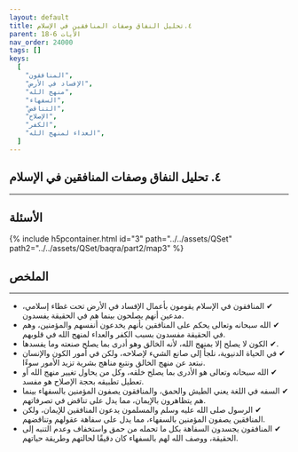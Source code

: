 ```yaml
---
layout: default
title: ٤.تحليل النفاق وصفات المنافقين في الإسلام
parent: الأيات 6-18
nav_order: 24000
tags: []
keys:
  [
    "المنافقون",
    "الإفساد في الأرض",
    "منهج الله",
    "السفهاء",
    "التناقض",
    "الإصلاح",
    "الكفر",
    "العداء لمنهج الله",
  ]
---
```


## ٤. تحليل النفاق وصفات المنافقين في الإسلام

---

## الأسئلة

{% include h5pcontainer.html id="3" path="../../assets/QSet" path2="../../assets/QSet/baqra/part2/map3" %}

## الملخص

---

- ‏✔ المنافقون في الإسلام يقومون بأعمال الإفساد في الأرض تحت غطاء إسلامي، مدعين أنهم يصلحون بينما هم في الحقيقة يفسدون.
- ‏✔ الله سبحانه وتعالى يحكم على المنافقين بأنهم يخدعون أنفسهم والمؤمنين، وهم في الحقيقة مفسدون بسبب الكفر والعداء لمنهج الله في قلوبهم.
- ‏✔ الكون لا يصلح إلا بمنهج الله، لأنه الخالق وهو أدرى بما يصلح صنعته وما يفسدها.
- ‏✔ في الحياة الدنيوية، نلجأ إلى صانع الشيء لإصلاحه، ولكن في أمور الكون والإنسان نبتعد عن منهج الخالق ونتبع مناهج بشرية تزيد الأمور سوءًا.
- ‏✔ الله سبحانه وتعالى هو الأدرى بما يصلح خلقه، وكل من يحاول تغيير منهج الله أو تعطيل تطبيقه بحجة الإصلاح هو مفسد.
- ‏✔ السفه في اللغة يعني الطيش والحمق، والمنافقون يصفون المؤمنين بالسفهاء بينما هم يتظاهرون بالإيمان، مما يدل على تناقض في تصرفاتهم.
- ‏✔ الرسول صلى الله عليه وسلم والمسلمون يدعون المنافقين للإيمان، ولكن المنافقين يصفون المؤمنين بالسفهاء، مما يدل على سفاهة عقولهم وتناقضهم.
- ‏✔ المنافقون يجسدون السفاهة بكل ما تحمله من حمق واستخفاف وعدم التنبه إلى الحقيقة، ووصف الله لهم بالسفهاء كان دقيقًا لحالتهم وطريقة حياتهم.
